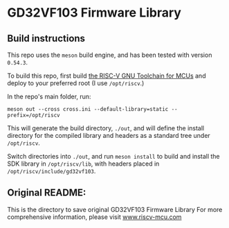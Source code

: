 # GD32VF103 Firmware Library

## Build instructions ##

This repo uses the `meson` build engine, and has been tested with
version `0.54.3`.

To build this repo, first build [the RISC-V GNU Toolchain for
MCUs](https://github.com/riscv-mcu/riscv-gnu-toolchain) and deploy to
your preferred root (I use `/opt/riscv`.)

In the repo's main folder, run:
```
meson out --cross cross.ini --default-library=static --prefix=/opt/riscv
```
This will generate the build directory, `./out`, and will define the
install directory for the compiled library and headers as a standard
tree under `/opt/riscv`.

Switch directories into `./out`, and run `meson install` to build and
install the SDK library in `/opt/riscv/lib`, with headers placed in
`/opt/riscv/include/gd32vf103`.

## Original README:

This is the directory to save original GD32VF103 Firmware Library
For more comprehensive information, please visit www.riscv-mcu.com


